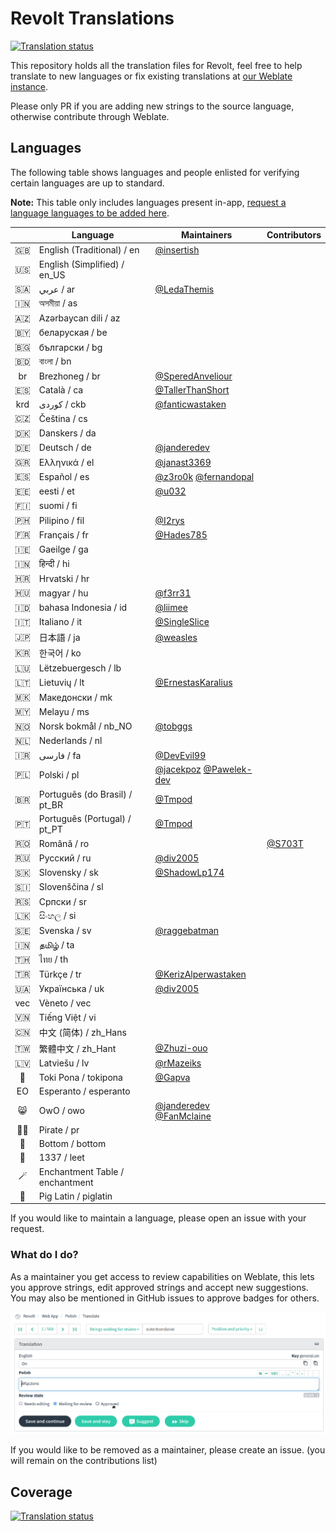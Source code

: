 # Revolt Translations

[![Translation status](https://weblate.insrt.uk/widgets/revolt/-/web-app/svg-badge.svg)](https://weblate.insrt.uk/engage/revolt/?utm_source=widget)

This repository holds all the translation files for Revolt, feel free to help translate to new languages or fix existing translations at [our Weblate instance](https://weblate.insrt.uk/projects/revolt/web-app/).

Please only PR if you are adding new strings to the source language, otherwise contribute through Weblate.

## Languages

The following table shows languages and people enlisted for verifying certain languages are up to standard.

**Note:** This table only includes languages present in-app, [request a language languages to be added here](https://github.com/revoltchat/revite/issues/362).

|   | Language | Maintainers | Contributors |
|:-:|---|---|---|
|🇬🇧|English (Traditional) / en|[@insertish](https://github.com/insertish)||
|🇺🇸|English (Simplified) / en_US|||
|🇸🇦|عربي / ar|[@LedaThemis](https://github.com/LedaThemis)||
|🇮🇳|অসমীয়া / as|||
|🇦🇿|Azərbaycan dili / az|||
|🇧🇾|беларуская / be|||
|🇧🇬|български / bg|||
|🇧🇩|বাংলা / bn|||
|br|Brezhoneg / br|[@SperedAnveliour](https://github.com/SperedAnveliour)||
|🇪🇸|Català / ca|[@TallerThanShort](https://github.com/TallerThanShort)||
|krd|کوردی / ckb|[@fanticwastaken](https://github.com/fanticwastaken)||
|🇨🇿|Čeština / cs|||
|🇩🇰|Danskers / da|||
|🇩🇪|Deutsch / de|[@janderedev](https://github.com/janderedev)||
|🇬🇷|Ελληνικά / el|[@janast3369](https://github.com/janast3369)||
|🇪🇸|Español / es|[@z3ro0k](https://github.com/z3ro0k) [@fernandopal](https://github.com/fernandopal)||
|🇪🇪|eesti / et|[@u032](https://github.com/u032)||
|🇫🇮|suomi / fi|||
|🇵🇭|Pilipino / fil|[@I2rys](https://github.com/I2rys)||
|🇫🇷|Français / fr|[@Hades785](https://github.com/Hades785)||
|🇮🇪|Gaeilge / ga|||
|🇮🇳|हिन्दी / hi|||
|🇭🇷|Hrvatski / hr|||
|🇭🇺|magyar / hu|[@f3rr31](https://github.com/f3rr31)||
|🇮🇩|bahasa Indonesia / id|[@liimee](https://github.com/liimee)||
|🇮🇹|Italiano / it|[@SingleSlice](https://github.com/SingleSlice)||
|🇯🇵|日本語 / ja|[@weasles](https://github.com/weasles)||
|🇰🇷|한국어 / ko|||
|🇱🇺|Lëtzebuergesch / lb|||
|🇱🇹|Lietuvių / lt|[@ErnestasKaralius](https://github.com/ErnestasKaralius)||
|🇲🇰|Македонски / mk|||
|🇲🇾|Melayu / ms|||
|🇳🇴|Norsk bokmål / nb_NO|[@tobggs](https://github.com/tobggs)||
|🇳🇱|Nederlands / nl|||
|🇮🇷|فارسی / fa|[@DevEvil99](https://github.com/DevEvil99)||
|🇵🇱|Polski / pl|[@jacekpoz](https://github.com/jacekpoz) [@Pawelek-dev](https://github.com/Pawelek-dev)||
|🇧🇷|Português (do Brasil) / pt_BR|[@Tmpod](https://github.com/Tmpod)||
|🇵🇹|Português (Portugal) / pt_PT|[@Tmpod](https://github.com/Tmpod)||
|🇷🇴|Română / ro||[@S703T](https://github.com/S703T)|
|🇷🇺|Русский / ru|[@div2005](https://github.com/div2005)||
|🇸🇰|Slovensky / sk|[@ShadowLp174](https://github.com/ShadowLp174)||
|🇸🇮|Slovenščina / sl|||
|🇷🇸|Српски / sr|||
|🇱🇰|සිංහල / si|||
|🇸🇪|Svenska / sv|[@raggebatman](https://github.com/raggebatman)||
|🇮🇳|தமிழ் / ta|||
|🇹🇭|ไทย / th|||
|🇹🇷|Türkçe / tr|[@KerizAlperwastaken](https://github.com/KerizAlperwastaken)||
|🇺🇦|Українська / uk|[@div2005](https://github.com/div2005)||
|vec|Vèneto / vec|||
|🇻🇳|Tiếng Việt / vi|||
|🇨🇳|中文 (简体) / zh_Hans|||
|🇹🇼|繁體中文 / zh_Hant|[@Zhuzi-ouo](https://github.com/Zhuzi-ouo)||
|🇱🇻|Latviešu / lv|[@rMazeiks](https://github.com/rMazeiks)||
|🙂|Toki Pona / tokipona|[@Gapva](https://github.com/Gapva)||
|EO|Esperanto / esperanto|||
|😸|OwO / owo|[@janderedev](https://github.com/janderedev) [@FanMclaine](https://github.com/FanMclaine)||
|🏴‍☠️|Pirate / pr|||
|🥺|Bottom / bottom|||
|💾|1337 / leet|||
|🪄|Enchantment Table / enchantment|||
|🐖|Pig Latin / piglatin|||

If you would like to maintain a language, please open an issue with your request.

### What do I do?

As a maintainer you get access to review capabilities on Weblate, this lets you approve strings, edit approved strings and accept new suggestions. You may also be mentioned in GitHub issues to approve badges for others.

![Approval UI](approve_ui.png)

If you would like to be removed as a maintainer, please create an issue. (you will remain on the contributions list)

## Coverage

[![Translation status](https://weblate.insrt.uk/widgets/revolt/-/web-app/multi-auto.svg)](https://weblate.insrt.uk/engage/revolt/?utm_source=widget)
